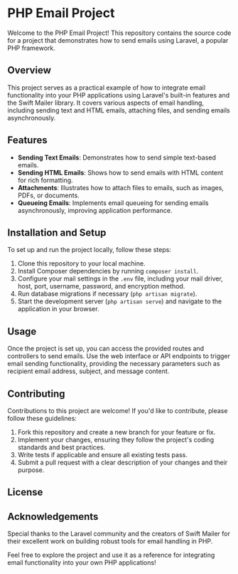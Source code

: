 # PHP Email Project

Welcome to the PHP Email Project! This repository contains the source code for a project that demonstrates how to send emails using Laravel, a popular PHP framework.

## Overview

This project serves as a practical example of how to integrate email functionality into your PHP applications using Laravel's built-in features and the Swift Mailer library. It covers various aspects of email handling, including sending text and HTML emails, attaching files, and sending emails asynchronously.

## Features

- **Sending Text Emails**: Demonstrates how to send simple text-based emails.
- **Sending HTML Emails**: Shows how to send emails with HTML content for rich formatting.
- **Attachments**: Illustrates how to attach files to emails, such as images, PDFs, or documents.
- **Queueing Emails**: Implements email queueing for sending emails asynchronously, improving application performance.

## Installation and Setup

To set up and run the project locally, follow these steps:

1. Clone this repository to your local machine.
2. Install Composer dependencies by running `composer install`.
3. Configure your mail settings in the `.env` file, including your mail driver, host, port, username, password, and encryption method.
4. Run database migrations if necessary (`php artisan migrate`).
5. Start the development server (`php artisan serve`) and navigate to the application in your browser.

## Usage

Once the project is set up, you can access the provided routes and controllers to send emails. Use the web interface or API endpoints to trigger email sending functionality, providing the necessary parameters such as recipient email address, subject, and message content.

## Contributing

Contributions to this project are welcome! If you'd like to contribute, please follow these guidelines:

1. Fork this repository and create a new branch for your feature or fix.
2. Implement your changes, ensuring they follow the project's coding standards and best practices.
3. Write tests if applicable and ensure all existing tests pass.
4. Submit a pull request with a clear description of your changes and their purpose.

## License

## Acknowledgements

Special thanks to the Laravel community and the creators of Swift Mailer for their excellent work on building robust tools for email handling in PHP.

Feel free to explore the project and use it as a reference for integrating email functionality into your own PHP applications!
